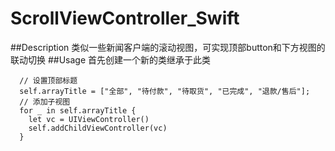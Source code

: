 # ScrollViewController_Swift
##Description
类似一些新闻客户端的滚动视图，可实现顶部button和下方视图的联动切换
##Usage
首先创建一个新的类继承于此类
```
  // 设置顶部标题
  self.arrayTitle = ["全部", "待付款", "待取货", "已完成", "退款/售后"];
  // 添加子视图
  for _ in self.arrayTitle {
    let vc = UIViewController()
    self.addChildViewController(vc)
  }
```
